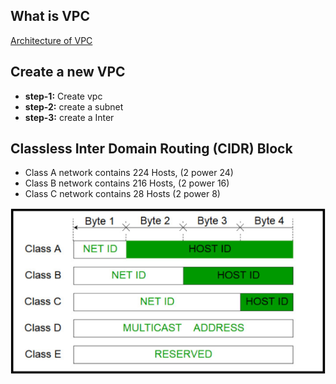 ## What is VPC
[Architecture of VPC](https://www.javatpoint.com/aws-vpc)
## Create a new VPC
- **step-1:** Create vpc
- **step-2:** create a subnet 
- **step-3:** create a Inter 



## Classless Inter Domain Routing (CIDR) Block

- Class A network contains 224 Hosts, (2 power 24)
- Class B network contains 216 Hosts, (2 power 16)
- Class C network contains 28 Hosts   (2 power 8)

![](2022-02-24-10-41-43.png)